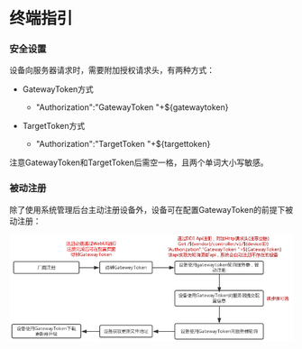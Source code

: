 # 终端指引

### 安全设置

设备向服务器请求时，需要附加授权请求头，有两种方式：

* GatewayToken方式
  * "Authorization":"GatewayToken "+${gatewaytoken}

* TargetToken方式
  * "Authorization":"TargetToken "+${targettoken}

注意GatewayToken和TargetToken后需空一格，且两个单词大小写敏感。

### 被动注册

除了使用系统管理后台主动注册设备外，设备可在配置GatewayToken的前提下被动注册：

![](/assets/Selection_015.png)


